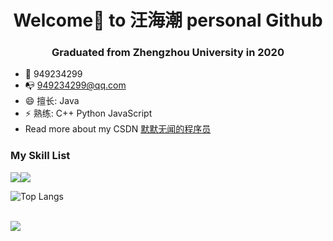 <h1 align="center"> Welcome👋 to 汪海潮 personal Github</h1>

<h3 align="center">Graduated from Zhengzhou University in 2020</h3>

- :penguin: 949234299
- :mailbox_with_no_mail: 949234299@qq.com
- 😄 擅长: Java
- ⚡ 熟练: C++ Python JavaScript
-  Read more about my CSDN  [默默无闻的程序员](https://blog.csdn.net/CXY_Stole?type=blog)

### My Skill List

![](https://img.shields.io/badge/Java-ED8B00?style=for-the-badge&logo=openjdk&logoColor=white)![](https://img.shields.io/badge/Python-3776AB?style=for-the-badge&logo=python&logoColor=white)

![Top Langs](https://github-readme-stats.vercel.app/api/top-langs/?username=wanghaichao0611&layout=compact&theme=tokyonight)

<br>
<img align="left" src="https://github-readme-stats.vercel.app/api?username=wanghaichao0611&include_all_commits=true&count_private-true&custom_title=wanghaichao0611'%20GitHub%20Stats&line_height=30&show_icons=true&hide_border=true&bg_color=192133&title_color=efb752&icon_color=efb752&text_color=70bed9">




